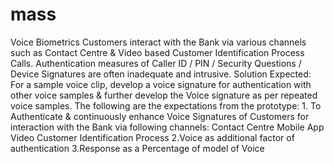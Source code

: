 # mass
Voice Biometrics Customers interact with the Bank via various channels such as Contact Centre &amp; Video based Customer Identification Process Calls. Authentication measures of Caller ID / PIN / Security Questions / Device Signatures are often inadequate and intrusive.  Solution Expected: For a sample voice clip, develop a voice signature for authentication with other voice samples &amp; further develop the Voice signature as per repeated voice samples. The following are the expectations from the prototype: 1. To Authenticate &amp; continuously enhance Voice Signatures of Customers for interaction with the Bank via following channels: Contact Centre Mobile App Video Customer Identification Process 2.Voice as additional factor of authentication 3.Response as a Percentage of model of Voice
